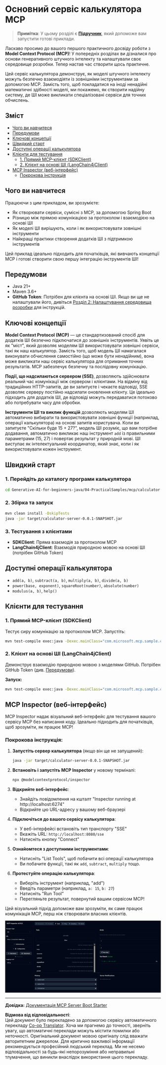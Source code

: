 <!--
CO_OP_TRANSLATOR_METADATA:
{
  "original_hash": "7bf9a4a832911269a8bd0decb97ff36c",
  "translation_date": "2025-07-21T21:30:31+00:00",
  "source_file": "04-PracticalSamples/mcp/calculator/README.md",
  "language_code": "uk"
}
-->
# Основний сервіс калькулятора MCP

>**Примітка**: У цьому розділі є [**Підручник**](./TUTORIAL.md), який допоможе вам запустити готові приклади.

Ласкаво просимо до вашого першого практичного досвіду роботи з **Model Context Protocol (MCP)**! У попередніх розділах ви дізналися про основи генеративного штучного інтелекту та налаштували своє середовище розробки. Тепер настав час створити щось практичне.

Цей сервіс калькулятора демонструє, як моделі штучного інтелекту можуть безпечно взаємодіяти із зовнішніми інструментами за допомогою MCP. Замість того, щоб покладатися на іноді ненадійні математичні здібності моделі, ми покажемо, як створити надійну систему, де ШІ може викликати спеціалізовані сервіси для точних обчислень.

## Зміст

- [Чого ви навчитеся](../../../../../04-PracticalSamples/mcp/calculator)
- [Передумови](../../../../../04-PracticalSamples/mcp/calculator)
- [Ключові концепції](../../../../../04-PracticalSamples/mcp/calculator)
- [Швидкий старт](../../../../../04-PracticalSamples/mcp/calculator)
- [Доступні операції калькулятора](../../../../../04-PracticalSamples/mcp/calculator)
- [Клієнти для тестування](../../../../../04-PracticalSamples/mcp/calculator)
  - [1. Прямий MCP-клієнт (SDKClient)](../../../../../04-PracticalSamples/mcp/calculator)
  - [2. Клієнт на основі ШІ (LangChain4jClient)](../../../../../04-PracticalSamples/mcp/calculator)
- [MCP Inspector (веб-інтерфейс)](../../../../../04-PracticalSamples/mcp/calculator)
  - [Покрокова інструкція](../../../../../04-PracticalSamples/mcp/calculator)

## Чого ви навчитеся

Працюючи з цим прикладом, ви зрозумієте:
- Як створювати сервіси, сумісні з MCP, за допомогою Spring Boot
- Різницю між прямою комунікацією за протоколом і взаємодією на основі ШІ
- Як моделі ШІ вирішують, коли і як використовувати зовнішні інструменти
- Найкращі практики створення додатків ШІ з підтримкою інструментів

Цей приклад ідеально підходить для початківців, які вивчають концепції MCP і готові створити свою першу інтеграцію інструментів ШІ!

## Передумови

- Java 21+
- Maven 3.6+
- **GitHub Token**: Потрібен для клієнта на основі ШІ. Якщо ви ще не налаштували його, дивіться [Розділ 2: Налаштування середовища розробки](../../../02-SetupDevEnvironment/README.md) для інструкцій.

## Ключові концепції

**Model Context Protocol (MCP)** — це стандартизований спосіб для додатків ШІ безпечно підключатися до зовнішніх інструментів. Уявіть це як "міст", який дозволяє моделям ШІ використовувати зовнішні сервіси, такі як наш калькулятор. Замість того, щоб модель ШІ намагалася виконувати обчислення самостійно (що може бути ненадійним), вона може викликати наш сервіс калькулятора для отримання точних результатів. MCP забезпечує безпечну та послідовну комунікацію.

**Події, що надсилаються сервером (SSE)**, дозволяють здійснювати реальний час комунікації між сервером і клієнтами. На відміну від традиційних HTTP-запитів, де ви запитуєте і чекаєте відповіді, SSE дозволяє серверу постійно надсилати оновлення клієнту. Це ідеально підходить для додатків ШІ, де відповіді можуть передаватися потоково або потребувати часу для обробки.

**Інструменти ШІ та виклик функцій** дозволяють моделям ШІ автоматично вибирати та використовувати зовнішні функції (наприклад, операції калькулятора) на основі запитів користувача. Коли ви запитуєте "Скільки буде 15 + 27?", модель ШІ розуміє, що вам потрібне додавання, автоматично викликає наш інструмент `add` із правильними параметрами (15, 27) і повертає результат у природній мові. ШІ виступає як інтелектуальний координатор, який знає, коли і як використовувати кожен інструмент.

## Швидкий старт

### 1. Перейдіть до каталогу програми калькулятора
```bash
cd Generative-AI-for-beginners-java/04-PracticalSamples/mcp/calculator
```

### 2. Збірка та запуск
```bash
mvn clean install -DskipTests
java -jar target/calculator-server-0.0.1-SNAPSHOT.jar
```

### 3. Тестування з клієнтами
- **SDKClient**: Пряма взаємодія за протоколом MCP
- **LangChain4jClient**: Взаємодія природною мовою на основі ШІ (потрібен GitHub Token)

## Доступні операції калькулятора

- `add(a, b)`, `subtract(a, b)`, `multiply(a, b)`, `divide(a, b)`
- `power(base, exponent)`, `squareRoot(number)`, `absolute(number)`
- `modulus(a, b)`, `help()`

## Клієнти для тестування

### 1. Прямий MCP-клієнт (SDKClient)
Тестує сиру комунікацію за протоколом MCP. Запустіть:
```bash
mvn test-compile exec:java -Dexec.mainClass="com.microsoft.mcp.sample.client.SDKClient" -Dexec.classpathScope=test
```

### 2. Клієнт на основі ШІ (LangChain4jClient)
Демонструє взаємодію природною мовою з моделями GitHub. Потрібен GitHub Token (див. [Передумови](../../../../../04-PracticalSamples/mcp/calculator)).

**Запуск:**
```bash
mvn test-compile exec:java -Dexec.mainClass="com.microsoft.mcp.sample.client.LangChain4jClient" -Dexec.classpathScope=test
```

## MCP Inspector (веб-інтерфейс)

MCP Inspector надає візуальний веб-інтерфейс для тестування вашого сервісу MCP без написання коду. Ідеально підходить для початківців, щоб зрозуміти, як працює MCP!

### Покрокова інструкція:

1. **Запустіть сервер калькулятора** (якщо він ще не запущений):
   ```bash
   java -jar target/calculator-server-0.0.1-SNAPSHOT.jar
   ```

2. **Встановіть і запустіть MCP Inspector** у новому терміналі:
   ```bash
   npx @modelcontextprotocol/inspector
   ```

3. **Відкрийте веб-інтерфейс**:
   - Знайдіть повідомлення на кшталт "Inspector running at http://localhost:6274"
   - Відкрийте цю URL-адресу у вашому веб-браузері

4. **Підключіться до вашого сервісу калькулятора**:
   - У веб-інтерфейсі встановіть тип транспорту "SSE"
   - Вкажіть URL: `http://localhost:8080/sse`
   - Натисніть кнопку "Connect"

5. **Ознайомтеся з доступними інструментами**:
   - Натисніть "List Tools", щоб побачити всі операції калькулятора
   - Ви побачите функції, такі як `add`, `subtract`, `multiply` тощо.

6. **Протестуйте операцію калькулятора**:
   - Виберіть інструмент (наприклад, "add")
   - Введіть параметри (наприклад, `a: 15`, `b: 27`)
   - Натисніть "Run Tool"
   - Перегляньте результат, повернутий вашим сервісом MCP!

Цей візуальний підхід допоможе вам зрозуміти, як саме працює комунікація MCP, перш ніж створювати власних клієнтів.

![npx inspector](../../../../../translated_images/tool.214c70103694335c4cfdc2d624373dfce4b0162f6aea089ac1da9051fb563b7f.uk.png)

---
**Довідка:** [Документація MCP Server Boot Starter](https://docs.spring.io/spring-ai/reference/api/mcp/mcp-server-boot-starter-docs.html)

**Відмова від відповідальності**:  
Цей документ було перекладено за допомогою сервісу автоматичного перекладу [Co-op Translator](https://github.com/Azure/co-op-translator). Хоча ми прагнемо до точності, зверніть увагу, що автоматичні переклади можуть містити помилки або неточності. Оригінальний документ мовою оригіналу слід вважати авторитетним джерелом. Для критично важливої інформації рекомендується професійний людський переклад. Ми не несемо відповідальності за будь-які непорозуміння або неправильні тлумачення, що виникли внаслідок використання цього перекладу.